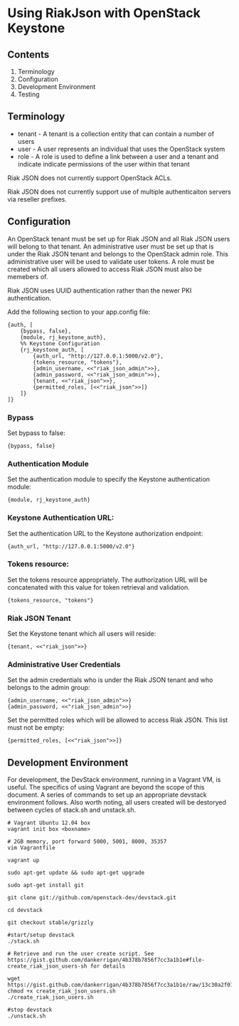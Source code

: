 # Using RiakJson with OpenStack Keystone

## Contents

1. Terminology
2. Configuration
3. Development Environment
4. Testing

## Terminology

* tenant - A tenant is a collection entity that can contain a number of users
* user - A user represents an individual that uses the OpenStack system
* role - A role is used to define a link between a user and a tenant and indicate indicate permissions of the user within that tenant

Riak JSON does not currently support OpenStack ACLs.

Riak JSON does not currently support use of multiple authenticaiton servers via reseller prefixes.

## Configuration

An OpenStack tenant must be set up for Riak JSON and all Riak JSON users will belong to that tenant. An administrative user must be set up that is under the Riak JSON tenant and belongs to the OpenStack admin role.  This administrative user will be used to validate user tokens.  A role must be created which all users allowed to access Riak JSON must also be memebers of.

Riak JSON uses UUID authentication rather than the newer PKI authentication.

Add the following section to your app.config file:

	{auth, [
		{bypass, false},
		{module, rj_keystone_auth},
		%% Keystone Configuration
		{rj_keystone_auth, [
			{auth_url, "http://127.0.0.1:5000/v2.0"},
			{tokens_resource, "tokens"},
			{admin_username, <<"riak_json_admin">>},
			{admin_password, <<"riak_json_admin">>},
			{tenant, <<"riak_json">>},
			{permitted_roles, [<<"riak_json">>]}
		]}
	]}

### Bypass

Set bypass to false:

	{bypass, false}

### Authentication Module

Set the authentication module to specify the Keystone authentication module:

	{module, rj_keystone_auth}

### Keystone Authentication URL:

Set the authentication URL to the Keystone authorization endpoint:

	{auth_url, "http://127.0.0.1:5000/v2.0"}

### Tokens resource:

Set the tokens resource appropriately. The authorization URL will be concatenated with this value for token retrieval and validation.

	{tokens_resource, "tokens"}

### Riak JSON Tenant

Set the Keystone tenant which all users will reside:

	{tenant, <<"riak_json">>}

### Administrative User Credentials

Set the admin credentials who is under the Riak JSON tenant and who belongs to the admin group:

	{admin_username, <<"riak_json_admin">>}
	{admin_password, <<"riak_json_admin">>}

Set the permitted roles which will be allowed to access Riak JSON. This list must not be empty:

	{permitted_roles, [<<"riak_json">>]}

## Development Environment

For development, the DevStack environment, running in a Vagrant VM, is useful.  The specifics of using Vagrant are beyond the scope of this document.  A series of commands to set up an appropriate devstack environment follows. Also worth noting, all users created will be destoryed between cycles of stack.sh and unstack.sh.

	# Vagrant Ubuntu 12.04 box
	vagrant init box <boxname>
	 
	# 2GB memory, port forward 5000, 5001, 8000, 35357
	vim Vagrantfile
	 
	vagrant up
	 
	sudo apt-get update && sudo apt-get upgrade
	 
	sudo apt-get install git
	 
	git clone git://github.com/openstack-dev/devstack.git
	 
	cd devstack
	 
	git checkout stable/grizzly
	 
	#start/setup devstack
	./stack.sh

	# Retrieve and run the user create script. See https://gist.github.com/dankerrigan/4b378b7856f7cc3a1b1e#file-create_riak_json_users-sh for details

	wget https://gist.github.com/dankerrigan/4b378b7856f7cc3a1b1e/raw/13c30a2f012a38e59de1ce9f9b2e04dfb9ec4b0e/create_riak_json_users.sh
	chmod +x create_riak_json_users.sh
	./create_riak_json_users.sh

	#stop devstack
	./unstack.sh